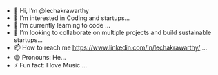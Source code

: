 - 👋 Hi, I’m @lechakrawarthy
- 👀 I’m interested in Coding and startups...
- 🌱 I’m currently learning to code ...
- 💞️ I’m looking to collaborate on multiple projects and build sustainable startups...
- 📫 How to reach me https://www.linkedin.com/in/lechakrawarthy/ ...
- 😄 Pronouns: He...
- ⚡ Fun fact: I love Music ...

<!---
lechakrawarthy/lechakrawarthy is a ✨ special ✨ repository because its `README.md` (this file) appears on your GitHub profile.
You can click the Preview link to take a look at your changes.
--->
